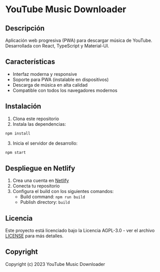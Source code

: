 # YouTube Music Downloader

## Descripción
Aplicación web progresiva (PWA) para descargar música de YouTube. Desarrollada con React, TypeScript y Material-UI.

## Características
- Interfaz moderna y responsive
- Soporte para PWA (instalable en dispositivos)
- Descarga de música en alta calidad
- Compatible con todos los navegadores modernos

## Instalación
1. Clona este repositorio
2. Instala las dependencias:
```bash
npm install
```
3. Inicia el servidor de desarrollo:
```bash
npm start
```

## Despliegue en Netlify
1. Crea una cuenta en [Netlify](https://www.netlify.com/)
2. Conecta tu repositorio
3. Configura el build con los siguientes comandos:
   - Build command: `npm run build`
   - Publish directory: `build`

## Licencia
Este proyecto está licenciado bajo la Licencia AGPL-3.0 - ver el archivo [LICENSE](LICENSE) para más detalles.

## Copyright
Copyright (c) 2023 YouTube Music Downloader 